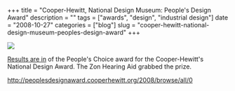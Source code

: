 +++
title = "Cooper-Hewitt, National Design Museum: People's Design Award"
description = ""
tags = ["awards", "design", "industrial design"]
date = "2008-10-27"
categories = ["blog"]
slug = "cooper-hewitt-national-design-museum-peoples-design-award"
+++



  <div class="notebook-screenshot"><a href="http://peoplesdesignaward.cooperhewitt.org/2008/browse/all/0"><img src="/media/bluga/wt490614b1a6d76_0.jpg"/></a></div><p><a href="http://peoplesdesignaward.cooperhewitt.org/2008/browse/all/0">Results are in</a> of the People's Choice award for the Cooper-Hewitt's National Design Award. The Zon Hearing Aid grabbed the prize.</p>
    
  <a href="http://peoplesdesignaward.cooperhewitt.org/2008/browse/all/0">http://peoplesdesignaward.cooperhewitt.org/2008/browse/all/0</a>
